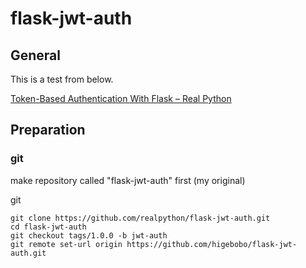 # flask-jwt-auth

## General

This is a test from below.

[Token\-Based Authentication With Flask – Real Python](https://realpython.com/token-based-authentication-with-flask/)

## Preparation

### git

make repository called "flask-jwt-auth" first (my original)

git

    git clone https://github.com/realpython/flask-jwt-auth.git
    cd flask-jwt-auth
    git checkout tags/1.0.0 -b jwt-auth
    git remote set-url origin https://github.com/higebobo/flask-jwt-auth.git
